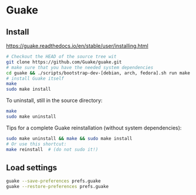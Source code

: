 # Guake

## Install

https://guake.readthedocs.io/en/stable/user/installing.html

``` bash
# Checkout the HEAD of the source tree wit
git clone https://github.com/Guake/guake.git
# make sure that you have the needed system dependencies
cd guake && ./scripts/bootstrap-dev-[debian, arch, fedora].sh run make
# install Guake itself
make
sudo make install
```

To uninstall, still in the source directory:

``` bash
make
sudo make uninstall
```

Tips for a complete Guake reinstallation (without system dependencies):

``` bash
sudo make uninstall && make && sudo make install
# Or use this shortcut:
make reinstall  # (do not sudo it!)
```

## Load settings

``` bash
guake --save-preferences prefs.guake
guake --restore-preferences prefs.guake
```
